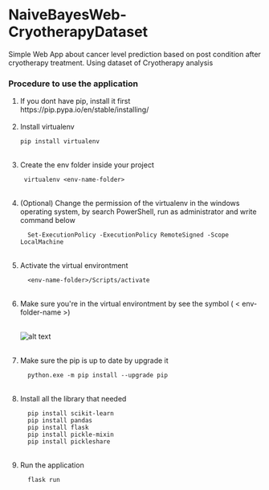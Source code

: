 # NaiveBayesWeb-CryotherapyDataset
Simple Web App about cancer level prediction based on post condition after cryotherapy treatment. Using dataset of Cryotherapy analysis

### Procedure to use the application
<ol>
  <li> If you dont have pip, install it first</li>
  https://pip.pypa.io/en/stable/installing/
  </br></br>
  <li> Install virtualenv</li>
  
    pip install virtualenv
    
  </br>
  <li> Create the env folder inside your project</li>
     
     virtualenv <env-name-folder>
     
  </br>
  <li> (Optional) Change the permission of the virtualenv in the windows operating system, by search PowerShell, run as administrator and write command     below</li>
  
      Set-ExecutionPolicy -ExecutionPolicy RemoteSigned -Scope LocalMachine
      
  </br>
  <li>Activate the virtual environtment</li>
      
      <env-name-folder>/Scripts/activate
      
  </br>
  <li>Make sure you're in the virtual environtment by see the symbol ( < env-folder-name >)</li>
  </br>
  
  ![alt text](https://github.com/ifs20004-itdel/NaiveBayesWeb-CryotherapyDataset/assets/87352987/80489032-a5d5-47cc-9271-20b8daaf151e)
  
  </br>
  <li> Make sure the pip is up to date by upgrade it</li>
      
      python.exe -m pip install --upgrade pip
      
  </br>
  <li> Install all the library that needed</li>
      
      pip install scikit-learn
      pip install pandas
      pip install flask
      pip install pickle-mixin
      pip install pickleshare
      
   </br>
  <li> Run the application</li>
      
      flask run
</ol>
